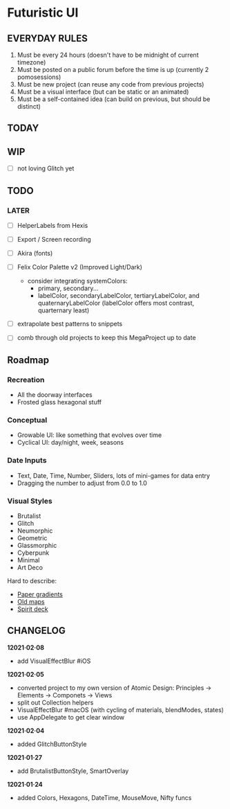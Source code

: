 # Futuristic UI

## EVERYDAY RULES

1. Must be every 24 hours (doesn't have to be midnight of current timezone)
2. Must be posted on a public forum before the time is up (currently 2 pomosessions)
3. Must be new project (can reuse any code from previous projects)
4. Must be a visual interface (but can be static or an animated)
5. Must be a self-contained idea (can build on previous, but should be distinct)



## TODAY


## WIP

- [ ] not loving Glitch yet



## TODO



### LATER
- [ ] HelperLabels from Hexis
- [ ] Export / Screen recording
- [ ] Akira (fonts)
- [ ] Felix Color Palette v2 (Improved Light/Dark)
	- consider integrating systemColors:
		- primary, secondary...
		- labelColor, secondaryLabelColor, tertiaryLabelColor, and quaternaryLabelColor
			(labelColor offers most contrast, quarternary least)
- [ ] extrapolate best patterns to snippets
- [ ] comb through old projects to keep this MegaProject up to date 




## Roadmap

### Recreation
- All the doorway interfaces
- Frosted glass hexagonal stuff

### Conceptual
- Growable UI: like something that evolves over time
- Cyclical UI: day/night, week, seasons 

### Date Inputs
- Text, Date, Time, Number, Sliders, lots of mini-games for data entry
- Dragging the number to adjust from 0.0 to 1.0

### Visual Styles
- Brutalist
- Glitch
- Neumorphic
- Geometric
- Glassmorphic
- Cyberpunk
- Minimal
- Art Deco

Hard to describe:
- [Paper gradients](https://twitter.com/matthewshlian/status/1351508578541182976/photo/1)
- [Old maps](https://observablehq.com/@tomshanley/cheysson-color-palettes)
- [Spirit deck](https://observablehq.com/@makio135/pixelspirit-for-observable)




## CHANGELOG

**12021·02·08**
- add VisualEffectBlur #iOS

**12021·02·05**
- converted project to my own version of Atomic Design: Principles → Elements → Componets → Views
- split out Collection helpers
- VisualEffectBlur #macOS (with cycling of materials, blendModes, states)
- use AppDelegate to get clear window

**12021·02·04**
- added GlitchButtonStyle

**12021·01·27**
- add BrutalistButtonStyle, SmartOverlay

**12021·01·24**
- added Colors, Hexagons, DateTime, MouseMove, Nifty funcs 
